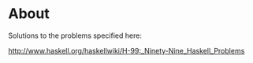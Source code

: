 # About

Solutions to the problems specified here:

http://www.haskell.org/haskellwiki/H-99:_Ninety-Nine_Haskell_Problems
